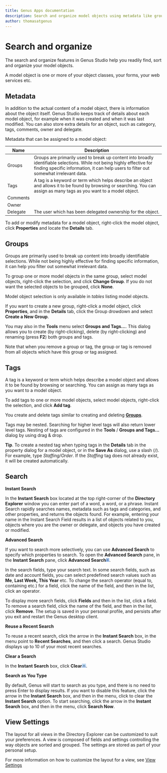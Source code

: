 ```yaml
---
title: Genus Apps documentation
description: Search and organize model objects using metadata like groups, tags etc.
author: thomasatgenus
---
```

# Search and organize

The search and organize features in Genus Studio help you readily find, sort and organize your model objects.

A model object is one or more of your object classes, your forms, your web services etc.

## Metadata

In addition to the actual content of a model object, there is information about the object itself. Genus Studio keeps track of details about each model object, for example when it was created and when it was last modified. You can also store extra details for an object, such as category, tags, comments, owner and delegate.

Metadata that can be assigned to a model object:

| Name        | Description                      |
| ----------- | -------------------------------- |
| Groups      | Groups are primarily used to break up content into broadly identifiable selections. While not being highly effective for finding specific information, it can help users to filter out somewhat irrelevant data. |
| Tags        | A tag is a keyword or term which helps describe an object and allows it to be found by browsing or searching. You can assign as many tags as you want to a model object. |
| Comments    | |
| Owner       | |
| Delegate    | The user which has been delegated ownership for the object. |

To add or modify metadata for a model object, right-click the model object, click **Properties** and locate the **Details** tab.

## Groups

Groups are primarily used to break up content into broadly identifiable selections. While not being highly effective for finding specific information, it can help you  filter out somewhat irrelevant data.

To group one or more model objects in the same group, select model objects, right-click the selection, and click **Change Group**. If you do not want the selected objects to be grouped, click **None**.

Model object selection is only available in _tables_ listing model objects.

If you want to create a new group, right-click a model object, click **Properties**, and in the **Details** tab, click the Group drowdown and select **Create a New Group**.

You may also in the **Tools** menu select **Groups and Tags...**. This dialog allows you to create (by right-clicking), delete (by right-clicking) and renaming (press **F2**) both groups and tags.

Note that when you remove a group or tag, the group or tag is removed from all objects which have this group or tag assigned.

## Tags

A tag is a keyword or term which helps describe a model object and allows it to be found by browsing or searching. You can assign as many tags as you want to a model object.

To add tags to one or more model objects, select model objects, right-click the selection, and click **Add tag**.

You create and delete tags similar to creating and deleting **[Groups](#groups)**.

Tags may be nested. Searching for higher level tags will also return lower level tags. Nesting of tags are configured in the **Tools** / **Groups and Tags...** dialog by using drag & drop.

**Tip**. To create a nested tag when typing tags in the **Details** tab in the property dialog for a model object, or in the **Save As** dialog, use a slash (/). For example, type _Staffing/Order_. If the _Staffing_ tag does not already exist, it will be created automatically.


## Search

**Instant Search**

In the **Instant Search** box located at the top right-corner of the **Directory Explorer** window you can enter part of a word, a word, or a phrase. Instant Search rapidly searches names, metadata such as tags and categories, and other properties, and returns the objects found. For example, entering your name in the Instant Search Field results in a list of objects related to you, objects where you are the owner or delegate, and objects you have created or modified.

**Advanced Search**

If you want to search more selectively, you can use **Advanced Search** to specify which properties to search. To open the **Advanced Search** pane, in the **Instant Search** pane, click **Advanced Search**![IDD26AE9CB627245CE.ID5FCF2C2BADC34346.jpg](media/IDD26AE9CB627245CE.ID5FCF2C2BADC34346.jpg).

In the search fields, type your search text. In some search fields, such as date and account fields, you can select predefined search values such as **Me**, **Last Week, This Year** etc. To change the search operator (equal to, containing etc.) for a field, click the name of the field, and then in the list, click an operator.

To display more search fields, click **Fields** and then in the list, click a field. To remove a search field, click the name of the field, and then in the list, click **Remove**. The setup is saved in your personal profile, and persists after you exit and restart the Genus desktop client.

**Reuse a Recent Search**

To reuse a recent search, click the arrow in the **Instant Search** box, in the menu point to **Recent Searches**, and then click a search. Genus Studio displays up to 10 of your most recent searches.

**Clear a Search**

In the **Instant Search** box, click **Clear**![IDD26AE9CB627245CE.ID8FDE482FA4BF458B.jpg](media/IDD26AE9CB627245CE.ID8FDE482FA4BF458B.jpg).

**Search as You Type**

By default, Genus will start to search as you type, and there is no need to press Enter to display results. If you want to disable this feature, click the arrow in the **Instant Search** box, and then in the menu, click to clear the **Instant Search** option. To start searching, click the arrow in the **Instant Search** box, and then in the menu, click **Search Now**.



## View Settings

The layout for all views in the Directory Explorer can be customized to suit your preferences. A view is composed of fields and settings controlling the way objects are sorted and grouped. The settings are stored as part of your personal setup.

For more information on how to customize the layout for a view, see [View Settings](../../../users/navigate-view-modify-and-control/working-in-tables/advanced/view-settings.md "View Settings")

